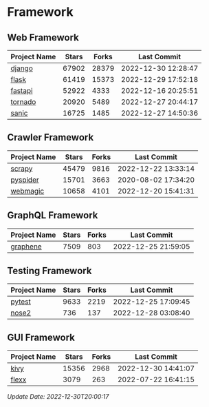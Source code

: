 # Framework

## Web Framework
| Project Name | Stars | Forks | Last Commit |
| ------------ | ----- | ----- | ----------- |
| [django](https://github.com/django/django) | 67902 | 28379 | 2022-12-30 12:28:47 |
| [flask](https://github.com/pallets/flask) | 61419 | 15373 | 2022-12-29 17:52:18 |
| [fastapi](https://github.com/tiangolo/fastapi) | 52922 | 4333 | 2022-12-16 20:25:51 |
| [tornado](https://github.com/tornadoweb/tornado) | 20920 | 5489 | 2022-12-27 20:44:17 |
| [sanic](https://github.com/sanic-org/sanic) | 16725 | 1485 | 2022-12-27 14:50:36 |

## Crawler Framework
| Project Name | Stars | Forks | Last Commit |
| ------------ | ----- | ----- | ----------- |
| [scrapy](https://github.com/scrapy/scrapy) | 45479 | 9816 | 2022-12-22 13:33:14 |
| [pyspider](https://github.com/binux/pyspider) | 15701 | 3663 | 2020-08-02 17:34:20 |
| [webmagic](https://github.com/code4craft/webmagic) | 10658 | 4101 | 2022-12-20 15:41:31 |

## GraphQL Framework
| Project Name | Stars | Forks | Last Commit |
| ------------ | ----- | ----- | ----------- |
| [graphene](https://github.com/graphql-python/graphene) | 7509 | 803 | 2022-12-25 21:59:05 |

## Testing Framework
| Project Name | Stars | Forks | Last Commit |
| ------------ | ----- | ----- | ----------- |
| [pytest](https://github.com/pytest-dev/pytest) | 9633 | 2219 | 2022-12-25 17:09:45 |
| [nose2](https://github.com/nose-devs/nose2) | 736 | 137 | 2022-12-28 03:08:40 |

## GUI Framework
| Project Name | Stars | Forks | Last Commit |
| ------------ | ----- | ----- | ----------- |
| [kivy](https://github.com/kivy/kivy) | 15356 | 2968 | 2022-12-30 14:41:07 |
| [flexx](https://github.com/flexxui/flexx) | 3079 | 263 | 2022-07-22 16:41:15 |

*Update Date: 2022-12-30T20:00:17*
